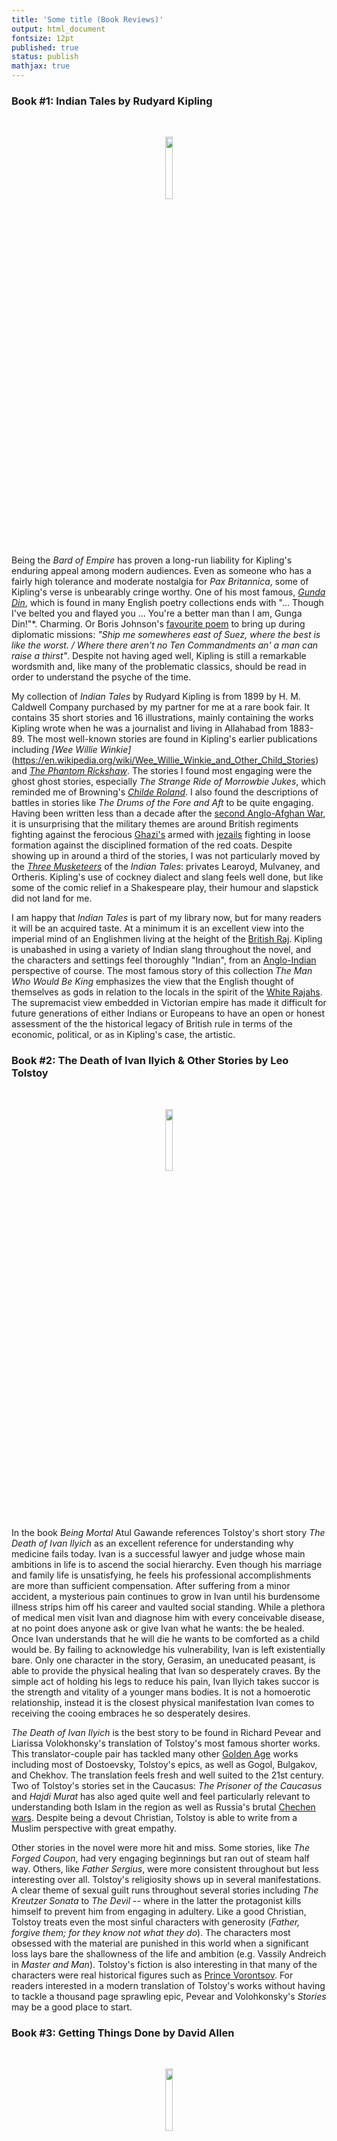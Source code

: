```yaml
---
title: 'Some title (Book Reviews)'
output: html_document
fontsize: 12pt
published: true
status: publish
mathjax: true
---
```


### Book #1: Indian Tales by Rudyard Kipling

<br>
<p align="center"><img src="/figures/indian_tales.jpg" width="16%"></p>
<br>

Being the *Bard of Empire* has proven a long-run liability for Kipling's enduring appeal among modern audiences. Even as someone who has a fairly high tolerance and moderate nostalgia for *Pax Britannica*, some of Kipling's verse is unbearably cringe worthy. One of his most famous, *[Gunda Din](https://www.poetryfoundation.org/poems/46783/gunga-din)*, which is found in many English poetry collections ends with "... Though I've belted you and flayed you ... You're a better man than I am, Gunga Din!"*. Charming. Or Boris Johnson's [favourite poem](http://www.kiplingsociety.co.uk/poems_mandalay.htm) to bring up during diplomatic missions: *"Ship me somewheres east of Suez, where the best is like the worst. / Where there aren't no Ten Commandments an' a man can raise a thirst"*. Despite not having aged well, Kipling is still a remarkable wordsmith and, like many of the problematic classics, should be read in order to understand the psyche of the time. 

My collection of *Indian Tales* by Rudyard Kipling is from 1899 by H. M. Caldwell Company purchased by my partner for me at a rare book fair. It contains 35 short stories and 16 illustrations, mainly containing the works Kipling wrote when he was a journalist and living in Allahabad from 1883-89. The most well-known stories are found in Kipling's earlier publications including *[Wee Willie Winkie]*(https://en.wikipedia.org/wiki/Wee_Willie_Winkie_and_Other_Child_Stories) and *[The Phantom Rickshaw](https://en.wikipedia.org/wiki/The_Phantom_%27Rickshaw_and_Other_Tales)*. The stories I found most engaging were the ghost ghost stories, especially *The Strange Ride of Morrowbie Jukes*, which reminded me of Browning's *[Childe Roland](https://www.bartleby.com/246/654.html)*. I also found the descriptions of battles in stories like *The Drums of the Fore and Aft* to be quite engaging. Having been written less than a decade after the [second Anglo-Afghan War](https://en.wikipedia.org/wiki/Second_Anglo-Afghan_War), it is unsurprising that the military themes are around British regiments fighting against the ferocious [Ghazi's](https://en.wikipedia.org/wiki/Ghazi_(warrior)) armed with [jezails](https://en.wikipedia.org/wiki/Jezail) fighting in loose formation against the disciplined formation of the red coats. Despite showing up in around a third of the stories, I was not particularly moved by the *[Three Musketeers](https://en.wikipedia.org/wiki/Learoyd,_Mulvaney_and_Ortheris)* of the *Indian Tales*: privates Learoyd, Mulvaney, and Ortheris. Kipling's use of cockney dialect and slang feels well done, but like some of the comic relief in a Shakespeare play, their humour and slapstick did not land for me.

I am happy that *Indian Tales* is part of my library now, but for many readers it will be an acquired taste. At a minimum it is an excellent view into the imperial mind of an Englishmen living at the height of the [British Raj](https://en.wikipedia.org/wiki/British_Raj). Kipling is unabashed in using a variety of Indian slang throughout the novel, and the characters and settings feel thoroughly "Indian", from an [Anglo-Indian](https://en.wikipedia.org/wiki/Anglo-Indian) perspective of course. The most famous story of this collection *The Man Who Would Be King* emphasizes the view that the English thought of themselves as gods in relation to the locals in the spirit of the [White Rajahs](https://en.wikipedia.org/wiki/White_Rajahs). The supremacist view embedded in Victorian empire has made it difficult for future generations of either Indians or Europeans to have an open or honest assessment of the the historical legacy of British rule in terms of the economic, political, or as in Kipling's case, the artistic. 


### Book #2: The Death of Ivan Ilyich & Other Stories by Leo Tolstoy

<br>
<p align="center"><img src="/figures/ivan_ilyich.jpg" width="16%"></p>
<br>

In the book *Being Mortal* Atul Gawande references Tolstoy's short story *The Death of Ivan Ilyich* as an excellent reference for understanding why medicine fails today. Ivan is a successful lawyer and judge whose main ambitions in life is to ascend the social hierarchy. Even though his marriage and family life is unsatisfying, he feels his professional accomplishments are more than sufficient compensation. After suffering from a minor accident, a mysterious pain continues to grow in Ivan until his burdensome illness strips him off his career and vaulted social standing. While a plethora of medical men visit Ivan and diagnose him with every conceivable disease, at no point does anyone ask or give Ivan what he wants: the be healed. Once Ivan understands that he will die he wants to be comforted as a child would be. By failing to acknowledge his vulnerability, Ivan is left existentially bare. Only one character in the story, Gerasim, an uneducated peasant, is able to provide the physical healing that Ivan so desperately craves. By the simple act of holding his legs to reduce his pain, Ivan Ilyich takes succor is the strength and vitality of a younger mans bodies. It is not a homoerotic relationship, instead it is the closest physical manifestation Ivan comes to receiving the cooing embraces he so desperately desires. 

*The Death of Ivan Ilyich* is the best story to be found in Richard Pevear and Liarissa Volokhonsky's translation of Tolstoy's most famous shorter works. This translator-couple pair has tackled many other [Golden Age](https://en.wikipedia.org/wiki/Russian_literature#Golden_Age) works including most of Dostoevsky, Tolstoy's epics, as well as Gogol, Bulgakov, and Chekhov. The translation feels fresh and well suited to the 21st century. Two of Tolstoy's stories set in the Caucasus: *The Prisoner of the Caucasus* and *Hajdi Murat* has also aged quite well and feel particularly relevant to understanding both Islam in the region as well as Russia's brutal [Chechen wars](https://en.wikipedia.org/wiki/Second_Chechen_War). Despite being a devout Christian, Tolstoy is able to write from a Muslim perspective with great empathy. 

Other stories in the novel were more hit and miss. Some stories, like *The Forged Coupon*, had very engaging beginnings but ran out of steam half way. Others, like *Father Sergius*, were more consistent throughout but less interesting over all. Tolstoy's religiosity shows up in several manifestations. A clear theme of sexual guilt runs throughout several stories including *The Kreutzer Sonata* to *The Devil* -- where in the latter the protagonist kills himself to prevent him from engaging in adultery. Like a good Christian, Tolstoy treats even the most sinful characters with generosity (*Father, forgive them; for they know not what they do*). The characters most obsessed with the material are  punished in this world when a significant loss lays bare the shallowness of the life and ambition (e.g. Vassily Andreich in *Master and Man*). Tolstoy's fiction is also interesting in that many of the characters were real historical figures such as [Prince Vorontsov](https://en.wikipedia.org/wiki/Mikhail_Semyonovich_Vorontsov). For readers interested in a modern translation of Tolstoy's works without having to tackle a thousand page sprawling epic, Pevear and Volohkonsky's *Stories* may be a good place to start. 

### Book #3: Getting Things Done by David Allen

<br>
<p align="center"><img src="/figures/gettingthingsdone.jpg" width="16%"></p>
<br>

In the early 20th century the range of activities comprising the work was defined and discrete: milking the cows, saudering a plate of iron, etc. Now work has become "edgeless" and this may end up creating more work as we are unsure what constitutes finishing something. Add to this the unlimited information available on the internet, and one feels as though a task could always be done better. To-do lists and calendars were a very sensible tool for a labour force transitioning into the modern service economy. However, such checklists are fragile to rapidly evolving situations and workflows. 

Horizontal vs vertical scanning. 

*Rearranging incomplete lists of unclear things.*

*You don't manage priorities you have them. The key to managing all your "stuff" is managing your actions.*

The three strategies to making commitments:

1. All unfinished projects must be logged in an external system (collection bucket) and not in your mind. You must trust that you will come back to this repository so you don't need to think about it.
2. Clarify what satisfies the commitment or what constitutes progress in fulfilling it.
3. Have a reminder system for following up on the external system. 


> Time if that quality of nature that keeps events from happening all at once. Lateley it doesn't seem to be working.
> 
> The hurrier I go, the behinder I get.
>
> The winds and waves are always on the side of the ablest navigators (Edward Gibbon)
> 
> Rule your mind or it will rule you. (Horace)
> 
> Vision is not enough; it must be combined with venture. It is not enough to stare up the steps; we must step up the stairs. 
>
> There is usually an inverse proportion between how much something is on your mind and how much it's getting done. 



### Book #4: Warfare in the Eighteen Century by Jeremy Black

<br>
<p align="center"><img src="/figures/warfare18th.jpg" width="16%"></p>
<br>


Very balanced focus on non-European conflicts. Many people know about the [Battle of Plassey](https://en.wikipedia.org/wiki/Battle_of_Plassey) and [Robert Clive](https://en.wikipedia.org/wiki/Robert_Clive), but what about [Third Battle of Panipat](https://en.wikipedia.org/wiki/Third_Battle_of_Panipat) and [Ahmad Shah](https://en.wikipedia.org/wiki/Ahmad_Shah_Durrani), which may have been the largest land conflict in the 18th century. Many great less-known generals including Nadir Shah who revived the Persian empire and fought battles ranging from Baghdad, the Caucasus, the Aral Sea, and all the way to Delhi. 

The 18th century was also when the Chinese state under the Manchus and Qianliang's (?) reached its geographic and military apex. Important battles were fought to finally destroy the Dsungars, the last remaining vestiges of the Mongols and secure the western frontier which ranged from Central Asia, Mongolia, and Tibet. China's lack of maritime power means that it had little conflict with those outside its adjoining neighbours.

Warfare between Europeans and non-Europeans can be decomposed into three categories: battles on European borders (mainly in Eurasia), battles between white settlers and native forces in the Americas, and battles by European armies in territories outside of Europe (i.e. Asian and African colonial wars). 

Black stresses that military outcomes in much of the 18th century had very little to do with the sophistication of military technology, and more to do with the prowess in diplomacy, logistics, and state capacity. Indeed the range of weapons used by the Chinese army in the 18th century, for example, would have approximately matched 16th century European firearms including the relatively unreliable matchlock rifles. 

Contrary to what might be expected, Europeans fared poorly in military engagements in Asia during the 18th century. This fact may be counter to one's expectations given the colonial momentum that was seen in the 17th century and the dominance that was obtained in the 19th. The 17th century saw European powers like the Dutch, Portuguese, and French establishing toeholds along many Asian coastal locations. The 18th century was the beginning of the end of Dutch colonial power, with a series of unsuccessful conflicts in the East Indies and Ceylon. The French were driven out of some of the Indian holdings. No European power in the 18th century had any military presence in China, Japan, or Burma. The British were unique in that they obtained significant territorial and military victories. Although they also saw defeat at the hands of the [Kingdom of Mysore](https://en.wikipedia.org/wiki/Kingdom_of_Mysore), and the [Maratha Confederacy](https://en.wikipedia.org/wiki/Maratha_Empire) remained an imposing force. Even then victories in the Indian subcontinent were largely a result of a the failure of native empires to unite against the European threat and the recruitment of local forces as either sepoys or independent cavalry regiments to bolster the ranks of the British forces. Like the Spanish conquistidors, achievement was more a function of a unified administrative state and a divided opposition, rather than a massive divergence in firepower (which would be seen in the 19th century with the use of breech-loading rifles and machine guns). 




